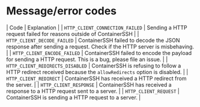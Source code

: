 # Message/error codes

| Code | Explanation |
| `HTTP_CLIENT_CONNECTION_FAILED` | Sending a HTTP request failed for reasons outside of ContainerSSH |
| `HTTP_CLIENT_DECODE_FAILED` | ContainerSSH failed to decode the JSON response after sending a request. Check if the HTTP server is misbehaving. |
| `HTTP_CLIENT_ENCODE_FAILED` | ContainerSSH failed to encode the payload for sending a HTTP request. This is a bug, please file an issue. |
| `HTTP_CLIENT_REDIRECTS_DISABLED` | ContainerSSH is refusing to follow a HTTP redirect received because the `allowRedirects` option is disabled. |
| `HTTP_CLIENT_REDIRECT` | ContainerSSH has received a HTTP redirect from the server. |
| `HTTP_CLIENT_RESPONSE` | ContainerSSH has received a response to a HTTP request sent to a server. |
| `HTTP_CLIENT_REQUEST` | ContainerSSH is sending a HTTP request to a server. |
